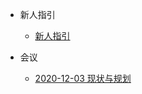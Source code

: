 <!-- docs/_sidebar.md -->

* 新人指引

    * [新人指引](/README.md)

* 会议
    * [2020-12-03 现状与规划](meetings/20201203.md)

<!--
* 开发者
    * [API 文档](developer/api.md)
-->
